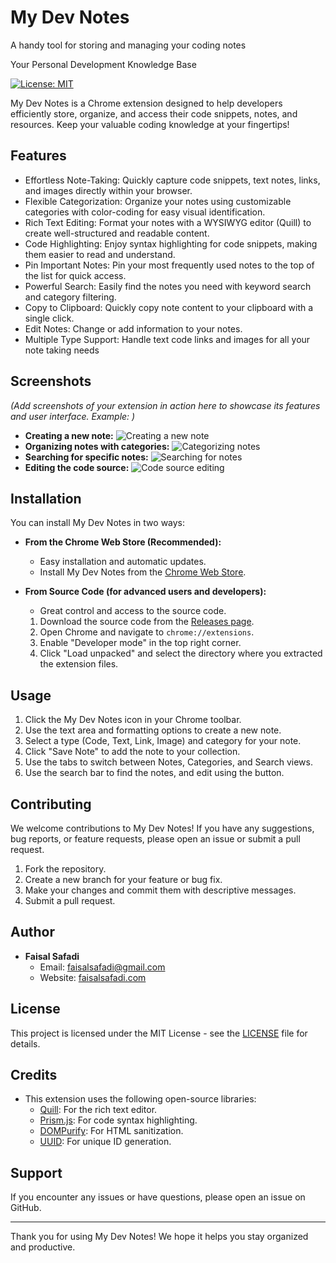 # My Dev Notes
 A handy tool for storing and managing your coding notes
 
Your Personal Development Knowledge Base

[![License: MIT](https://img.shields.io/badge/License-MIT-yellow.svg)](https://opensource.org/licenses/MIT)

My Dev Notes is a Chrome extension designed to help developers efficiently store, organize, and access their code snippets, notes, and resources. Keep your valuable coding knowledge at your fingertips!

## Features

*   Effortless Note-Taking: Quickly capture code snippets, text notes, links, and images directly within your browser.
*   Flexible Categorization: Organize your notes using customizable categories with color-coding for easy visual identification.
*   Rich Text Editing: Format your notes with a WYSIWYG editor (Quill) to create well-structured and readable content.
*   Code Highlighting: Enjoy syntax highlighting for code snippets, making them easier to read and understand.
*   Pin Important Notes: Pin your most frequently used notes to the top of the list for quick access.
*   Powerful Search: Easily find the notes you need with keyword search and category filtering.
*   Copy to Clipboard: Quickly copy note content to your clipboard with a single click.
*   Edit Notes: Change or add information to your notes.
*   Multiple Type Support: Handle text code links and images for all your note taking needs

## Screenshots

_(Add screenshots of your extension in action here to showcase its features and user interface. Example: )_

*   **Creating a new note:**
    ![Creating a new note](screenshots/new-note.png)
*   **Organizing notes with categories:**
    ![Categorizing notes](screenshots/categories.png)
*   **Searching for specific notes:**
    ![Searching for notes](screenshots/search.png)
*   **Editing the code source:**
    ![Code source editing](screenshots/source-editing.png)

## Installation

You can install My Dev Notes in two ways:

*   **From the Chrome Web Store (Recommended):**
    *   Easy installation and automatic updates.
    *   Install My Dev Notes from the [Chrome Web Store](https://chrome.google.com/webstore/detail/your-extension-id).

*   **From Source Code (for advanced users and developers):**
    *   Great control and access to the source code.
    1.  Download the source code from the [Releases page](https://github.com/faisalsafadi/my-dev-notes/releases).
    2.  Open Chrome and navigate to `chrome://extensions`.
    3.  Enable "Developer mode" in the top right corner.
    4.  Click "Load unpacked" and select the directory where you extracted the extension files.

## Usage

1.  Click the My Dev Notes icon in your Chrome toolbar.
2.  Use the text area and formatting options to create a new note.
3.  Select a type (Code, Text, Link, Image) and category for your note.
4.  Click "Save Note" to add the note to your collection.
5.  Use the tabs to switch between Notes, Categories, and Search views.
6.  Use the search bar to find the notes, and edit using the button.

## Contributing

We welcome contributions to My Dev Notes! If you have any suggestions, bug reports, or feature requests, please open an issue or submit a pull request.

1.  Fork the repository.
2.  Create a new branch for your feature or bug fix.
3.  Make your changes and commit them with descriptive messages.
4.  Submit a pull request.

## Author

*   **Faisal Safadi**
    *   Email: [faisalsafadi@gmail.com](mailto:faisalsafadi@gmail.com)
    *   Website: [faisalsafadi.com](https://faisalsafadi.com)

## License

This project is licensed under the MIT License - see the [LICENSE](LICENSE) file for details.

## Credits

*   This extension uses the following open-source libraries:
    *   [Quill](https://quilljs.com/): For the rich text editor.
    *   [Prism.js](https://prismjs.com/): For code syntax highlighting.
    *   [DOMPurify](https://github.com/cure53/DOMPurify): For HTML sanitization.
    *   [UUID](https://www.npmjs.com/package/uuid): For unique ID generation.

## Support

If you encounter any issues or have questions, please open an issue on GitHub.

---

Thank you for using My Dev Notes! We hope it helps you stay organized and productive.
